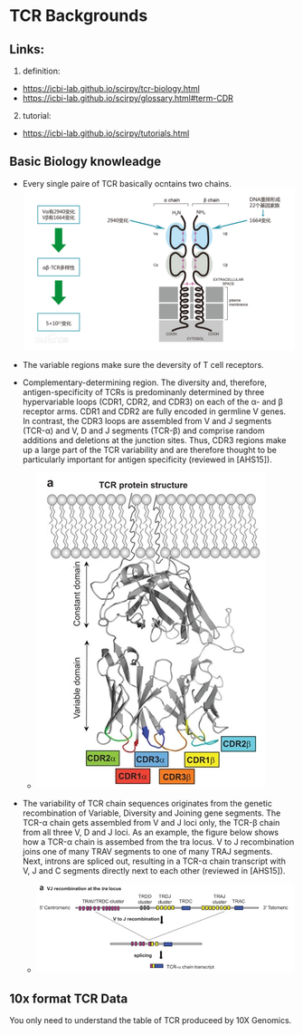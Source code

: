 # TCR Backgrounds

## Links:
1. definition:
  - https://icbi-lab.github.io/scirpy/tcr-biology.html
  - https://icbi-lab.github.io/scirpy/glossary.html#term-CDR
2. tutorial:
  - https://icbi-lab.github.io/scirpy/tutorials.html
  
## Basic Biology knowleadge
  - Every single paire of TCR basically ocntains two chains. 
    ![](TCR_images/structure.png)
  - The variable regions make sure the deversity of T cell receptors. 
  - Complementary-determining region. The diversity and, therefore, antigen-specificity of TCRs is predominanly determined by three hypervariable loops (CDR1, CDR2, and CDR3) on each of the α- and β receptor arms. CDR1 and CDR2 are fully encoded in germline V genes. In contrast, the CDR3 loops are assembled from V and J segments (TCR-α) and V, D and J segments (TCR-β) and comprise random additions and deletions at the junction sites. Thus, CDR3 regions make up a large part of the TCR variability and are therefore thought to be particularly important for antigen specificity (reviewed in [AHS15]).
  
    - ![](TCR_images/tcr_cdr3.png)
  - The variability of TCR chain sequences originates from the genetic recombination of Variable, Diversity and Joining gene segments. The TCR-α chain gets assembled from V and J loci only, the TCR-β chain from all three V, D and J loci. As an example, the figure below shows how a TCR-α chain is assembed from the tra locus. V to J recombination joins one of many TRAV segments to one of many TRAJ segments. Next, introns are spliced out, resulting in a TCR-α chain transcript with V, J and C segments directly next to each other (reviewed in [AHS15]).
  
    - ![](TCR_images/vdj.png)



## 10x format TCR Data
  You only need to understand the table of TCR produceed by 10X Genomics.
  
